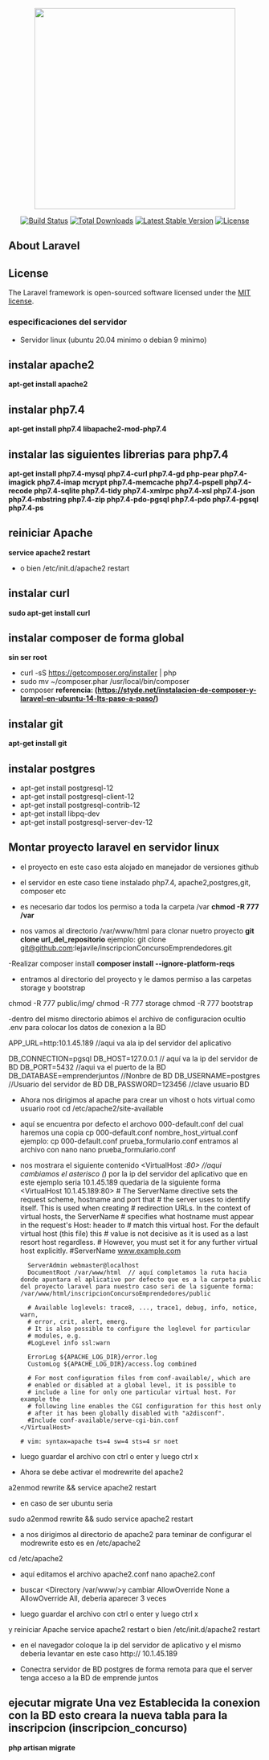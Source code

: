 <p align="center"><a href="https://laravel.com" target="_blank"><img src="https://raw.githubusercontent.com/laravel/art/master/logo-lockup/5%20SVG/2%20CMYK/1%20Full%20Color/laravel-logolockup-cmyk-red.svg" width="400"></a></p>

<p align="center">
<a href="https://travis-ci.org/laravel/framework"><img src="https://travis-ci.org/laravel/framework.svg" alt="Build Status"></a>
<a href="https://packagist.org/packages/laravel/framework"><img src="https://poser.pugx.org/laravel/framework/d/total.svg" alt="Total Downloads"></a>
<a href="https://packagist.org/packages/laravel/framework"><img src="https://poser.pugx.org/laravel/framework/v/stable.svg" alt="Latest Stable Version"></a>
<a href="https://packagist.org/packages/laravel/framework"><img src="https://poser.pugx.org/laravel/framework/license.svg" alt="License"></a>
</p>

## About Laravel
## License

The Laravel framework is open-sourced software licensed under the [MIT license](https://opensource.org/licenses/MIT).


### especificaciones del servidor

- Servidor linux (ubuntu 20.04 minimo o debian 9 minimo)
  
## instalar apache2

**apt-get install apache2**

## instalar php7.4

**apt-get install php7.4 libapache2-mod-php7.4**

## instalar las siguientes librerias para php7.4

**apt-get install php7.4-mysql php7.4-curl php7.4-gd php-pear php7.4-imagick php7.4-imap mcrypt php7.4-memcache php7.4-pspell php7.4-recode php7.4-sqlite php7.4-tidy php7.4-xmlrpc php7.4-xsl php7.4-json php7.4-mbstring php7.4-zip php7.4-pdo-pgsql php7.4-pdo php7.4-pgsql php7.4-ps**

## reiniciar Apache

**service apache2 restart**
- o bien /etc/init.d/apache2 restart


## instalar curl

**sudo apt-get install curl**

## instalar composer de forma global

**sin ser root**
- curl -sS https://getcomposer.org/installer | php
- sudo mv ~/composer.phar /usr/local/bin/composer
- composer
  **referencia: (https://styde.net/instalacion-de-composer-y-laravel-en-ubuntu-14-lts-paso-a-paso/)**
  

## instalar git

**apt-get install git**


## instalar postgres
- apt-get install postgresql-12
- apt-get install postgresql-client-12
- apt-get install postgresql-contrib-12
- apt-get install libpq-dev
- apt-get install postgresql-server-dev-12

## Montar proyecto laravel en servidor linux

- el proyecto en este caso esta alojado en manejador de versiones github

- el servidor en este caso tiene instalado php7.4, apache2,postgres,git, composer etc

- es necesario dar todos los permiso a toda la carpeta /var
**chmod -R 777 /var**

- nos vamos al directorio /var/www/html para clonar nuetro proyecto
**git clone url_del_repositorio**
ejemplo: git clone git@github.com:lejavile/inscripcionConcursoEmprendedores.git

-Realizar composer install
**composer install --ignore-platform-reqs**

- entramos al directorio del proyecto y le damos permiso a las carpetas storage y bootstrap
  
chmod -R 777 public/img/
chmod -R 777 storage
chmod -R 777 bootstrap

-dentro del mismo directorio abimos el archivo de configuracion ocultio .env para colocar los datos de conexion a la BD

APP_URL=http:10.1.45.189 //aqui va ala ip del servidor del aplicativo

DB_CONNECTION=pgsql
DB_HOST=127.0.0.1 // aquí va la ip del servidor de BD
DB_PORT=5432 //aqui va el puerto de la BD
DB_DATABASE=emprenderjuntos //Nonbre de BD
DB_USERNAME=postgres //Usuario del servidor de BD
DB_PASSWORD=123456 //clave usuario BD


- Ahora nos dirigimos al apache para crear un vihost o hots virtual como usuario root
cd /etc/apache2/site-available
- aquí se encuentra por defecto el archovo 000-default.conf del cual haremos una copia
cp 000-default.conf nombre_host_virtual.conf
ejemplo: cp 000-default.conf prueba_formulario.conf
entramos al archivo con nano
nano prueba_formulario.conf

- nos mostrara el siguiente contenido
      <VirtualHost *:80>
        //aqui cambiamos el asterisco (*) por la ip del servidor del aplicativo que en este ejemplo seria  10.1.45.189 quedaria de la siguiente forma 
        <VirtualHost 10.1.45.189:80>
        # The ServerName directive sets the request scheme, hostname and port that
        # the server uses to identify itself. This is used when creating
        # redirection URLs. In the context of virtual hosts, the ServerName
        # specifies what hostname must appear in the request's Host: header to
        # match this virtual host. For the default virtual host (this file) this
        # value is not decisive as it is used as a last resort host regardless.
        # However, you must set it for any further virtual host explicitly.
        #ServerName www.example.com

        ServerAdmin webmaster@localhost
        DocumentRoot /var/www/html  // aquí completamos la ruta hacia donde apuntara el aplicativo por defecto que es a la carpeta public del proyecto laravel para nuestro caso seri de la siguente forma: /var/www/html/inscripcionConcursoEmprendedores/public

        # Available loglevels: trace8, ..., trace1, debug, info, notice, warn,
        # error, crit, alert, emerg.
        # It is also possible to configure the loglevel for particular
        # modules, e.g.
        #LogLevel info ssl:warn

        ErrorLog ${APACHE_LOG_DIR}/error.log
        CustomLog ${APACHE_LOG_DIR}/access.log combined

        # For most configuration files from conf-available/, which are
        # enabled or disabled at a global level, it is possible to
        # include a line for only one particular virtual host. For example the
        # following line enables the CGI configuration for this host only
        # after it has been globally disabled with "a2disconf".
        #Include conf-available/serve-cgi-bin.conf
      </VirtualHost>

      # vim: syntax=apache ts=4 sw=4 sts=4 sr noet



- luego guardar el archivo con ctrl o enter y luego ctrl x

- Ahora se debe activar el modrewrite del apache2

a2enmod rewrite &&  service apache2 restart

- en caso de ser ubuntu seria

sudo a2enmod rewrite && sudo service apache2 restart

- a nos dirigimos al directorio de apache2 para teminar de configurar el modrewrite
esto es en /etc/apache2

cd /etc/apache2

- aquí editamos el archivo  apache2.conf
nano apache2.conf

- buscar <Directory /var/www/>y cambiar AllowOverride None a AllowOverride All, deberia aparecer 3 veces

- luego guardar el archivo con ctrl o enter y luego ctrl x

y reiniciar Apache
service apache2 restart
o bien /etc/init.d/apache2 restart



- en el navegador coloque la ip del servidor de aplicativo y el mismo deberia levantar en este caso
http:// 10.1.45.189

- Conectra servidor de BD postgres de forma remota para que el server tenga acceso a la BD de emprende juntos

## ejecutar migrate Una vez Establecida la conexion con la BD esto creara la nueva tabla para la inscripcion (inscripcion_concurso)

**php artisan migrate**
